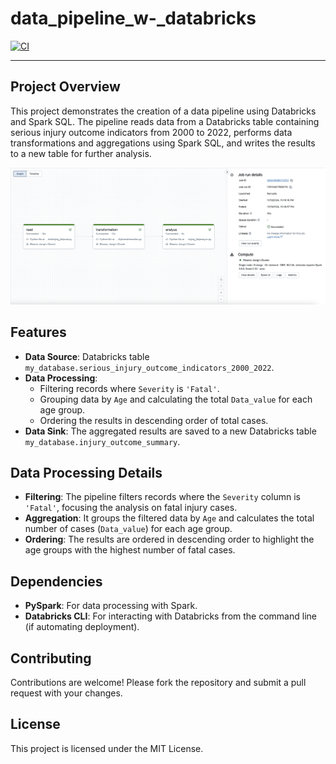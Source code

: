 # data_pipeline_w-_databricks
[![CI](https://github.com/aoaow/data_pipeline_w-_databricks/actions/workflows/cicd.yml/badge.svg)](https://github.com/aoaow/data_pipeline_w-_databricks/actions/workflows/cicd.yml)

---


## **Project Overview**

This project demonstrates the creation of a data pipeline using Databricks and Spark SQL. The pipeline reads data from a Databricks table containing serious injury outcome indicators from 2000 to 2022, performs data transformations and aggregations using Spark SQL, and writes the results to a new table for further analysis.

![Successful Implementation in Databricks](screenshot.png)
## **Features**

- **Data Source**: Databricks table `my_database.serious_injury_outcome_indicators_2000_2022`.
- **Data Processing**:
  - Filtering records where `Severity` is `'Fatal'`.
  - Grouping data by `Age` and calculating the total `Data_value` for each age group.
  - Ordering the results in descending order of total cases.
- **Data Sink**: The aggregated results are saved to a new Databricks table `my_database.injury_outcome_summary`.


## **Data Processing Details**

- **Filtering**: The pipeline filters records where the `Severity` column is `'Fatal'`, focusing the analysis on fatal injury cases.
- **Aggregation**: It groups the filtered data by `Age` and calculates the total number of cases (`Data_value`) for each age group.
- **Ordering**: The results are ordered in descending order to highlight the age groups with the highest number of fatal cases.

## **Dependencies**

- **PySpark**: For data processing with Spark.
- **Databricks CLI**: For interacting with Databricks from the command line (if automating deployment).

## **Contributing**

Contributions are welcome! Please fork the repository and submit a pull request with your changes.

## **License**

This project is licensed under the MIT License.
